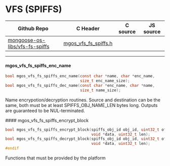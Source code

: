 # VFS (SPIFFS)
| Github Repo | C Header | C source  | JS source |
| ----------- | -------- | --------  | ----------------- |
| [mongoose-os-libs/vfs-fs-spiffs](https://github.com/mongoose-os-libs/vfs-fs-spiffs) | [mgos_vfs_fs_spiffs.h](https://github.com/mongoose-os-libs/vfs-fs-spiffs/tree/master/include/mgos_vfs_fs_spiffs.h) | &nbsp;  | &nbsp;         |




 ----- 
#### mgos_vfs_fs_spiffs_enc_name

```c
bool mgos_vfs_fs_spiffs_enc_name(const char *name, char *enc_name,
                                 size_t enc_name_size);
bool mgos_vfs_fs_spiffs_dec_name(const char *enc_name, char *name,
                                 size_t name_size);
```
<div class="apidescr">

Name encrypotion/decryption routines.
Source and destination can be the same, both must be at least
SPIFFS_OBJ_NAME_LEN bytes long. Outputs are guaranteed to be
NUL-terminated.
 
</div>
#### mgos_vfs_fs_spiffs_encrypt_block

```c
bool mgos_vfs_fs_spiffs_encrypt_block(spiffs_obj_id obj_id, uint32_t offset,
                                      void *data, uint32_t len);
bool mgos_vfs_fs_spiffs_decrypt_block(spiffs_obj_id obj_id, uint32_t offset,
                                      void *data, uint32_t len);
#endif
```
<div class="apidescr">
 Functions that must be provided by the platform 
</div>
